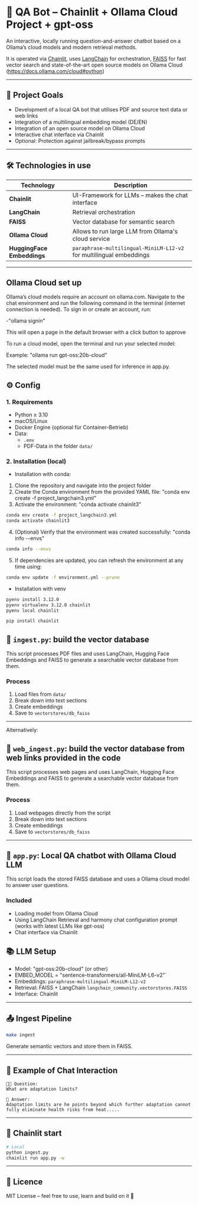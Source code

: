 # 🤖 QA Bot – Chainlit + Ollama Cloud Project + gpt-oss
An interactive, locally running question-and-answer chatbot based on a Ollama’s cloud models and modern retrieval methods. 

It is operated via [Chainlit](https://www.chainlit.io/), uses [LangChain](https://www.langchain.com/) for orchestration, [FAISS](https://github.com/facebookresearch/faiss) for fast vector search and state-of-the-art open
source models on Ollama Cloud (https://docs.ollama.com/cloud#python)

---

## 🚀 Project Goals
- Development of a local QA bot that utilises PDF and source text data or web links
- Integration of a multilingual embedding model (DE/EN)
- Integration of an open source model on Ollama Cloud
- Interactive chat interface via Chainlit
- Optional: Protection against jailbreak/bypass prompts

---


## 🛠 Technologies in use

| Technology                 | Description                                                           |
|----------------------------|-----------------------------------------------------------------------|
| **Chainlit**               | UI-Framework for LLMs – makes the chat interface                      |
| **LangChain**              | Retrieval orchestration                                               |
| **FAISS**                  | Vector database for semantic search                                   |
| **Ollama Cloud**           | Allows to run large LLM from Ollama's cloud service                   |
| **HuggingFace Embeddings** | `paraphrase-multilingual-MiniLM-L12-v2` for multilingual embeddings   |

---

## Ollama Cloud set up
 Ollama’s cloud models require an account on ollama.com. Navigate to the chat environment and run the following command in the terminal (internet connection is needed). To sign in or create an account, run:

-"ollama signin"

This will open a page in the default browser with a click button to approve

To run a cloud model, open the terminal and run your selected model:

Example: "ollama run gpt-oss:20b-cloud"

The selected model must be the same used for inference in app.py. 

## ⚙️ Config

### 1. Requirements

- Python ≥ 3.10
- macOS/Linux
- Docker Engine (optional für Container-Betrieb)
- Data:
  - `.env`
  - PDF-Data in the folder `data/`

### 2. Installation (local)

- Installation with conda:

1) Clone the repository and navigate into the project folder
2) Create the Conda environment from the provided YAML file: "conda env create -f project_langchain3.yml"
3) Activate the environment: "conda activate chainlit3"

```bash
conda env create -f project_langchain3.yml
conda activate chainlit3  
```
4) (Optional) Verify that the environment was created successfully: "conda info --envs"
```bash
conda info --envs
```
5) If dependencies are updated, you can refresh the environment at any time using: 
```bash
conda env update -f environment.yml --prune
```

- Installation with venv

```bash
pyenv install 3.12.0
pyenv virtualenv 3.12.0 chainlit
pyenv local chainlit
```
```bash
pip install chainlit
```

## 📄 `ingest.py`: build the vector database

This script processes PDF files and uses LangChain, Hugging Face Embeddings and FAISS to generate a searchable vector database from them.

### Process
1. Load files from `data/`
2. Break down into text sections
3. Create embeddings
4. Save to `vectorstores/db_faiss`

---
Alternatively:

## 📄 `web_ingest.py`: build the vector database from web links provided in the code

This script processes web pages and uses LangChain, Hugging Face Embeddings and FAISS to generate a searchable vector database from them.

### Process
1. Load webpages directly from the script
2. Break down into text sections
3. Create embeddings
4. Save to `vectorstores/db_faiss`

---


## 🧠 `app.py`: Local QA chatbot with Ollama Cloud LLM

This script loads the stored FAISS database and uses a Ollama cloud model to answer user questions.

### Included

- Loading model from Ollama Cloud
- Using LangChain Retrieval and harmony chat configuration prompt (works with latest LLMs like gpt-oss)
- Chat interface via Chainlit

## 📚 LLM Setup

- Model: "gpt-oss:20b-cloud" (or other)
- EMBED_MODEL = "sentence-transformers/all-MiniLM-L6-v2"`
- Embeddings: `paraphrase-multilingual-MiniLM-L12-v2`
- Retrieval: FAISS + LangChain `langchain_community.vectorstores.FAISS`
- Interface: Chainlit

---

## 📤 Ingest Pipeline

```bash
make ingest
```
Generate semantic vectors and store them in FAISS.

---

## 🧠 Example of Chat Interaction

```text
🧑‍💻 Question:
What are adaptation limits?

🤖 Answer:
Adaptation limits are he points beyond which further adaptation cannot fully eliminate health risks from heat.....
```

---

## 🧠 Chainlit start

```bash
# Local
python ingest.py
chainlit run app.py -w

```

---

## 📎 Licence

MIT License – feel free to use, learn and build on it 🚀
